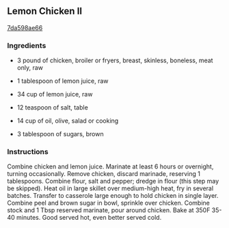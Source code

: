 ## Lemon Chicken II

[7da598ae66](http://www.food.com/recipe/lemon-chicken-ii-8262)

### Ingredients

 - 3 pound of chicken, broiler or fryers, breast, skinless, boneless, meat only, raw

 - 1 tablespoon of lemon juice, raw

 - 34 cup of lemon juice, raw

 - 12 teaspoon of salt, table

 - 14 cup of oil, olive, salad or cooking

 - 3 tablespoon of sugars, brown

### Instructions

Combine chicken and lemon juice. Marinate at least 6 hours or overnight, turning occasionally. Remove chicken, discard marinade, reserving 1 tablespoons. Combine flour, salt and pepper; dredge in flour (this step may be skipped). Heat oil in large skillet over medium-high heat, fry in several batches. Transfer to casserole large enough to hold chicken in single layer. Combine peel and brown sugar in bowl, sprinkle over chicken. Combine stock and 1 Tbsp reserved marinate, pour around chicken. Bake at 350F 35-40 minutes. Good served hot, even better served cold.